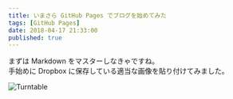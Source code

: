 ```yaml
---
title: いまさら GitHub Pages でブログを始めてみた
tags: [GitHub Pages]
date: 2018-04-17 21:33:00
published: true
---
```

まずは Markdown をマスターしなきゃですね。  
手始めに Dropbox に保存している適当な画像を貼り付けてみました。

![Turntable](https://www.dropbox.com/s/9c5olnqnafhtso4/turntable-16324.jpg?raw=1)